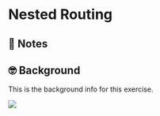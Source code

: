 # Nested Routing

## 📝 Notes

## 🤓 Background

This is the background info for this exercise.

![](https://user-images.githubusercontent.com/1500684/217083730-18e2cc77-c3c1-4856-b3cb-f615615ee18f.png)
